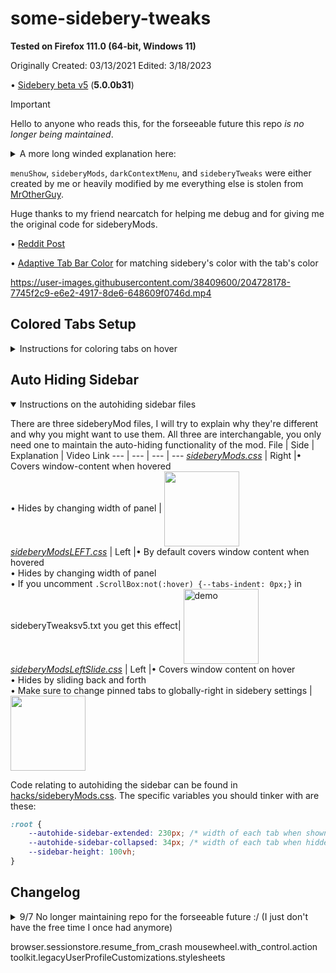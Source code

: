 # some-sidebery-tweaks
**Tested on Firefox 111.0 (64-bit, Windows 11)**

Originally Created: 03/13/2021 Edited: 3/18/2023

• [Sidebery beta v5](https://github.com/mbnuqw/sidebery/releases) (**5.0.0b31**)

> [!IMPORTANT]
> Hello to anyone who reads this, for the forseeable future this repo _is no longer being maintained_.

<details>
<summary>
A more long winded explanation here:
</summary>
I'm leaving everything just how it was (I don't really know the right etiquette for this) but I don't I have the capacity anymore to keep this up to date. I seem to be using Sidebery (v5.0.0rc4) at the time of writing this (9/7/23) and I have had no issues with dragging tabs around or my bookmarks bar clipping into the sidebar. 
	Anyone is, of course, free to fork this repo and modify and answer and open issues as much as they'd like. Thank you for your time
- redundakat
</details>

`menuShow`, `sideberyMods`, `darkContextMenu`, and `sideberyTweaks`
were either created by me or heavily modified by me
everything else is stolen from [MrOtherGuy](https://github.com/MrOtherGuy/firefox-csshacks).

Huge thanks to my friend nearcatch for helping me debug and for giving me the original code for sideberyMods.

• [Reddit Post](https://www.reddit.com/r/FirefoxCSS/comments/z8k0a5/a_few_sidebery_and_firefox_tweaks_v20_2_years/)

• [Adaptive Tab Bar Color](https://addons.mozilla.org/en-US/firefox/addon/adaptive-tab-bar-color/) for matching sidebery's color with the tab's color


https://user-images.githubusercontent.com/38409600/204728178-7745f2c9-e6e2-4917-8de6-648609f0746d.mp4

## Colored Tabs Setup
<details>
<summary>Instructions for coloring tabs on hover</summary>

Once you have your userChrome.css file set up following [these](https://www.reddit.com/r/FirefoxCSS/comments/73dvty/tutorial_how_to_create_and_livedebug_userchromecss/) instructions, (and you have sidebery installed) follow these steps: 

1) Paste the code from sideberyTweaks.txt into the native custom css editor. (or use sideberyTweaksv5 if you've updated to the newer version of sidebery)
	* Configure panel → Styles editor → Sidebar 
	* If you did this correctly you can now edit the colors of your tabs depending on if you're hovering over them.

Changing the links will allow you to customize what tabs you want colored.

```css
.Tab[title*="https://github.com"], .PinnedTab[title*="https://github.com"] {
	--tabs-bg-hover: var(--white); /* default hover background */
	--tabs-bg-active: var(--white); /* default mouse-pressed background */
	--tabs-activated-bg: var(--white); /* default current background */
}
```

In the betav5 the variables have changed, use this template instead:
```css
.Tab[title*="https://github.com"], 
.PinnedTab[title*="https://github.com"] {
	--tabs-activated-bg: var(--white); /* default current background */
	--frame-el-overlay-hover-bg: var(--white); /* hover bg */
}
```
I hope they revert this change as this seems so much more clunky :/
But it appears that `--hover-bg` and `--clicked-bg` no longer exist 

2) Copy the userChrome.css from here into your userChrome.css you set up, and paste the hacks folder into your chrome folder.
3) If you're interested in the "Open in New Private Tab" option, check out this [github](https://github.com/xiaoxiaoflood/firefox-scripts) for instructions.
</details>

## Auto Hiding Sidebar
<details open>
<summary>Instructions on the autohiding sidebar files</summary>

There are three sideberyMod files, I will try to explain why they're different and why you might want to use them. All three are interchangable, you only need one to maintain the auto-hiding functionality of the mod. 
File | Side | Explanation | Video Link
--- | --- | --- | ---
[*sideberyMods.css*](https://github.com/Redundakitties/colorful-minimalist/blob/main/hacks/sideberyMods.css) | Right |• Covers window-content when hovered <br>• Hides by changing width of panel | <img src="https://user-images.githubusercontent.com/38409600/234763194-a3fcedc6-5c8c-466a-b7ad-41afb1aa72c9.gif" align="center" width="120">
[*sideberyModsLEFT.css*](https://github.com/Redundakitties/colorful-minimalist/blob/main/hacks/sideberyModsLEFT.css) | Left |• By default covers window content when hovered <br>• Hides by changing width of panel <br>• If you uncomment `.ScrollBox:not(:hover) {--tabs-indent: 0px;}` in sideberyTweaksv5.txt you get this effect| <img src="https://user-images.githubusercontent.com/38409600/235023717-e0c6d5ba-fb6f-4053-9811-47449cfe7376.gif" alt="demo" align="center" width="120"> 
[*sideberyModsLeftSlide.css*](https://github.com/Redundakitties/colorful-minimalist/blob/main/hacks/sideberyModsLeftSlide.css) | Left |• Covers window content on hover <br>• Hides by sliding back and forth<br>• Make sure to change pinned tabs to globally-right in sidebery settings | <img src="https://user-images.githubusercontent.com/38409600/234763781-1e36691d-ec58-440d-9e9a-60fce33b091c.gif" align="center" width="120"> 

Code relating to autohiding the sidebar can be found in [hacks/sideberyMods.css](https://github.com/Redundakitties/colorful-minimalist/blob/main/hacks/sideberyMods.css). The specific variables you should tinker with are these: 
```css
:root {
    --autohide-sidebar-extended: 230px; /* width of each tab when shown */
    --autohide-sidebar-collapsed: 34px; /* width of each tab when hidden */
    --sidebar-height: 100vh;
}
```
</details>

## Changelog
<details>
<!-- Necessary blank line -->
<summary> 9/7 No longer maintaining repo for the forseeable future :/ (I just don't have the free time I once had anymore) 
</summary>

+ 4/27 Added ability show indented tabs on hover <a href="https://user-images.githubusercontent.com/38409600/235023717-e0c6d5ba-fb6f-4053-9811-47449cfe7376.gif">demo</a>
+ 4/1 Fixed colored tabs setup instructions
+ 3/18 updated out of date parts of my readme (updated for b31), created some code to handle if the sidebar-header is shown (see issue https://github.com/Redundakitties/colorful-minimalist/issues/4) 
+ 2/1 - updated sidebery to b30
+ 12/21 - removed tabsintitlebar selector because it's not necessary and was breaking the css for machines where tabsintitlebar=false. 
+ 12/2 - added `sideberyModsLeftSlide.css`
+ 11/30 - added `sideberyModsLEFT.css`
+ 11/28/2022
	- fixed autohide because it broke
	- removed weird purple top left square from menuShow.css
	- updated sidebery to beta v5 (highly recommend)
		- due to updating sidebery, had to change a bunch of sideberyTweaks.txt
		- made a new file for this called sideberyTweaksv5.txt
	- removed [custom_menupopup_check_icons.css](https://github.com/MrOtherGuy/firefox-csshacks/tree/master/chrome/custom_menupopup_check_icons.css)
</details>

browser.sessionstore.resume_from_crash
mousewheel.with_control.action
toolkit.legacyUserProfileCustomizations.stylesheets
